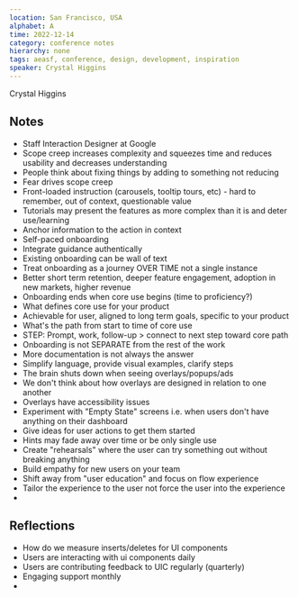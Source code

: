 ```yaml
---
location: San Francisco, USA
alphabet: A
time: 2022-12-14
category: conference notes
hierarchy: none
tags: aeasf, conference, design, development, inspiration
speaker: Crystal Higgins
---
```

Crystal Higgins

## Notes

* Staff Interaction Designer at Google
* Scope creep increases complexity and squeezes time and reduces usability and decreases understanding
* People think about fixing things by adding to something not reducing
* Fear drives scope creep
* Front-loaded instruction (carousels, tooltip tours, etc) - hard to remember, out of context, questionable value
* Tutorials may present the features as more complex than it is and deter use/learning
* Anchor information to the action in context
* Self-paced onboarding
* Integrate guidance authentically 
* Existing onboarding can be wall of text
* Treat onboarding as a journey OVER TIME not a single instance
* Better short term retention, deeper feature engagement, adoption in new markets, higher revenue
* Onboarding ends when core use begins (time to proficiency?)
* What defines core use  for your product
* Achievable for user, aligned to long term goals, specific to your product
* What's the path from start to time of core use
* STEP: Prompt, work, follow-up > connect to next step toward core path
* Onboarding is not SEPARATE from the rest of the work
* More documentation is not always the answer
* Simplify language, provide visual examples, clarify steps
* The brain shuts down when seeing overlays/popups/ads
* We don't think about how overlays are designed in relation to one another
* Overlays have accessibility issues
* Experiment with "Empty State" screens i.e. when users don't have anything on their dashboard
* Give ideas for user actions to get them started
* Hints may fade away over time or be only single use
* Create "rehearsals" where the user can try something out without breaking anything
* Build empathy for new users on your team
* Shift away from "user education" and focus on flow experience
* Tailor the experience to the user not force the user into the experience
* 

## Reflections

* How do we measure inserts/deletes for UI components
* Users are interacting with ui components daily
* Users are contributing feedback to UIC regularly (quarterly)
* Engaging support monthly
* 